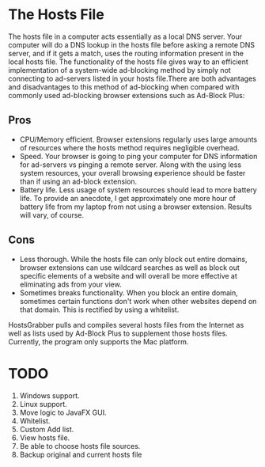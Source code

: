 The Hosts File
==============
The hosts file in a computer acts essentially as a local DNS server. Your computer will do a DNS lookup in the hosts
file before asking a remote DNS server, and if it gets a match, uses the routing information present in the local
hosts file. The functionality of the hosts file gives way to an efficient implementation of a system-wide ad-blocking
method by simply not connecting to ad-servers listed in your hosts file.There are both advantages and disadvantages to
this method of ad-blocking when compared with commonly used ad-blocking browser extensions such as Ad-Block Plus:

Pros
----
+ CPU/Memory efficient. Browser extensions regularly uses large amounts of resources where the hosts method requires negligible overhead.
+ Speed. Your browser is going to ping your computer for DNS information for ad-servers vs pinging a remote server. Along with the using less system resources, your overall browsing experience should be faster than if using an ad-block extension.
+ Battery life. Less usage of system resources should lead to more battery life. To provide an anecdote, I get approximately one more hour of battery life from my laptop from not using a browser extension. Results will vary, of course.

Cons
----
- Less thorough. While the hosts file can only block out entire domains, browser extensions can use wildcard searches as well as block out specific elements of a website and will overall be more effective at eliminating ads from your view.
- Sometimes breaks functionality. When you block an entire domain, sometimes certain functions don't work when other websites depend on that domain. This is rectified by using a whitelist.

HostsGrabber pulls and compiles several hosts files from the Internet as well as lists used by Ad-Block Plus to supplement those hosts files.
Currently, the program only supports the Mac platform.

TODO
====
1. Windows support.
2. Linux support.
3. Move logic to JavaFX GUI.
4. Whitelist.
5. Custom Add list.
6. View hosts file.
7. Be able to choose hosts file sources.
8. Backup original and current hosts file
